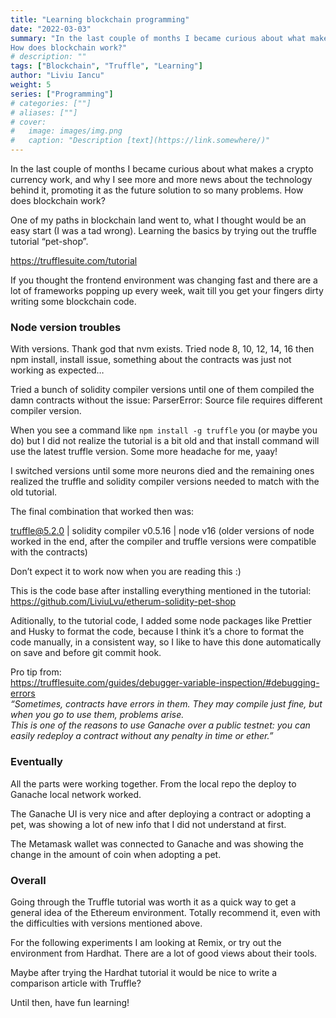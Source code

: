 ```yaml
---
title: "Learning blockchain programming"
date: "2022-03-03"
summary: "In the last couple of months I became curious about what makes a crypto currency work, and why I see more and more news about the technology behind it, promoting it as the future solution to so many problems.
How does blockchain work?"
# description: ""
tags: ["Blockchain", "Truffle", "Learning"]
author: "Liviu Iancu"
weight: 5
series: ["Programming"]
# categories: [""]
# aliases: [""]
# cover:
#   image: images/img.png
#   caption: "Description [text](https://link.somewhere/)"
---
```

In the last couple of months I became curious about what makes a crypto currency work, and why I see more and more news about the technology behind it, promoting it as the future solution to so many problems.
How does blockchain work?

One of my paths in blockchain land went to, what I thought would be an easy start (I was a tad wrong). Learning the basics by trying out the truffle tutorial “pet-shop”.

https://trufflesuite.com/tutorial

If you thought the frontend environment was changing fast and there are a lot of frameworks popping up every week, wait till you get your fingers dirty writing some blockchain code.

### Node version troubles

With versions. Thank god that nvm exists. Tried node 8, 10, 12, 14, 16 then npm install, install issue, something about the contracts was just not working as expected…

Tried a bunch of solidity compiler versions until one of them compiled the damn contracts without the issue: ParserError: Source file requires different compiler version.

When you see a command like `npm install -g truffle` you (or maybe you do) but I did not realize the tutorial is a bit old and that install command will use the latest truffle version. Some more headache for me, yaay!

I switched versions until some more neurons died and the remaining ones realized the truffle and solidity compiler versions needed to match with the old tutorial.

The final combination that worked then was:

truffle@5.2.0 | solidity compiler v0.5.16 | node v16 (older versions of node worked in the end, after the compiler and truffle versions were compatible with the contracts)

Don’t expect it to work now when you are reading this :)

This is the code base after installing everything mentioned in the tutorial:  
https://github.com/LiviuLvu/etherum-solidity-pet-shop

Aditionally, to the tutorial code, I added some node packages like Prettier and Husky to format the code, because I think it’s a chore to format the code manually, in a consistent way, so I like to have this done automatically on save and before git commit hook.

Pro tip from:  
https://trufflesuite.com/guides/debugger-variable-inspection/#debugging-errors  
<em>
“Sometimes, contracts have errors in them. They may compile just fine, but when you go to use them, problems arise.  
This is one of the reasons to use Ganache over a public testnet: you can easily redeploy a contract without any penalty in time or ether.”
</em>

### Eventually
All the parts were working together. From the local repo the deploy to Ganache local network worked.

The Ganache UI is very nice and after deploying a contract or adopting a pet, was showing a lot of new info that I did not understand at first.

The Metamask wallet was connected to Ganache and was showing the change in the amount of coin when adopting a pet.

### Overall

Going through the Truffle tutorial was worth it as a quick way to get a general idea of the Ethereum environment. Totally recommend it, even with the difficulties with versions mentioned above.

For the following experiments I am looking at Remix, or try out the environment from Hardhat. There are a lot of good views about their tools.

Maybe after trying the Hardhat tutorial it would be nice to write a comparison article with Truffle?

Until then, have fun learning!